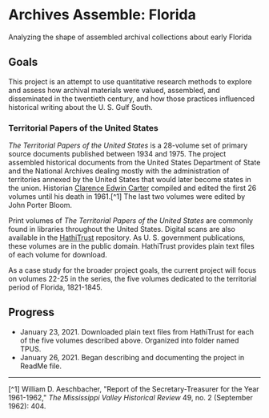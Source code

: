 # Archives Assemble: Florida
Analyzing the shape of assembled archival collections about early Florida

## Goals
This project is an attempt to use quantitative research methods to explore and assess how archival materials were valued, assembled, and disseminated in the twentieth century, and how those practices influenced historical writing about the U. S. Gulf South. 

### Territorial Papers of the United States
*The Territorial Papers of the United States* is a 28-volume set of primary source documents published between 1934 and 1975. The project assembled historical documents from the United States Department of State and the National Archives dealing mostly with the administration of territories annexed by the United States that would later become states in the union. Historian [Clarence Edwin Carter](https://www.wikidata.org/wiki/Q26215248) compiled and edited the first 26 volumes until his death in 1961.[^1] The last two volumes were edited by John Porter Bloom. 

Print volumes of *The Territorial Papers of the United States* are commonly found in libraries throughout the United States. Digital scans are also available in the [HathiTrust](https://catalog.hathitrust.org/Record/000495370) repository. As U. S. government publications, these volumes are in the public domain. HathiTrust provides plain text files of each volume for download.

As a case study for the broader project goals, the current project will focus on volumes 22-25 in the series, the five volumes dedicated to the territorial period of Florida, 1821-1845.

## Progress
- January 23, 2021. Downloaded plain text files from HathiTrust for each of the five volumes described above. Organized into folder named TPUS.
- January 26, 2021. Began describing and documenting the project in ReadMe file.





---
[^1] William D. Aeschbacher, "Report of the Secretary-Treasurer for the Year 1961-1962," *The Mississippi Valley Historical Review* 49, no. 2 (September 1962): 404.